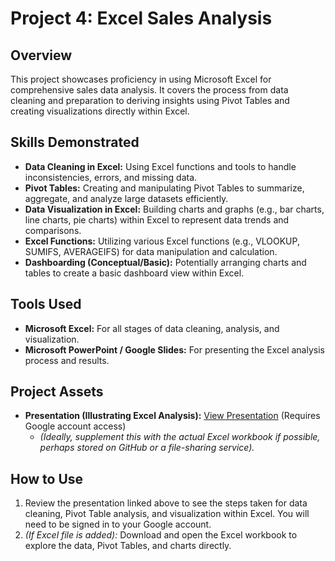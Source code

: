 # Project 4: Excel Sales Analysis

## Overview

This project showcases proficiency in using Microsoft Excel for comprehensive sales data analysis. It covers the process from data cleaning and preparation to deriving insights using Pivot Tables and creating visualizations directly within Excel.

## Skills Demonstrated

* **Data Cleaning in Excel:** Using Excel functions and tools to handle inconsistencies, errors, and missing data.
* **Pivot Tables:** Creating and manipulating Pivot Tables to summarize, aggregate, and analyze large datasets efficiently.
* **Data Visualization in Excel:** Building charts and graphs (e.g., bar charts, line charts, pie charts) within Excel to represent data trends and comparisons.
* **Excel Functions:** Utilizing various Excel functions (e.g., VLOOKUP, SUMIFS, AVERAGEIFS) for data manipulation and calculation.
* **Dashboarding (Conceptual/Basic):** Potentially arranging charts and tables to create a basic dashboard view within Excel.

## Tools Used

* **Microsoft Excel:** For all stages of data cleaning, analysis, and visualization.
* **Microsoft PowerPoint / Google Slides:** For presenting the Excel analysis process and results.

## Project Assets

* **Presentation (Illustrating Excel Analysis):** [View Presentation](https://docs.google.com/presentation/d/1YGE2PQFOyzEOC-Iq_S6cMzaYrRoaEdCS/edit?usp=sharing) (Requires Google account access)
    * *(Ideally, supplement this with the actual Excel workbook if possible, perhaps stored on GitHub or a file-sharing service).*

## How to Use

1.  Review the presentation linked above to see the steps taken for data cleaning, Pivot Table analysis, and visualization within Excel. You will need to be signed in to your Google account.
2.  *(If Excel file is added):* Download and open the Excel workbook to explore the data, Pivot Tables, and charts directly.



